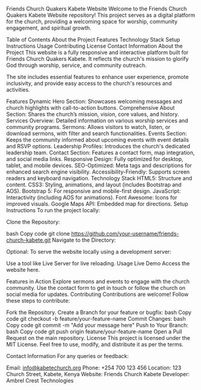 Friends Church Quakers Kabete Website
Welcome to the Friends Church Quakers Kabete Website repository! This project serves as a digital platform for the church, providing a welcoming space for worship, community engagement, and spiritual growth.

Table of Contents
About the Project
Features
Technology Stack
Setup Instructions
Usage
Contributing
License
Contact Information
About the Project
This website is a fully responsive and interactive platform built for Friends Church Quakers Kabete. It reflects the church's mission to glorify God through worship, service, and community outreach.

The site includes essential features to enhance user experience, promote inclusivity, and provide easy access to the church's resources and activities.

Features
Dynamic Hero Section: Showcases welcoming messages and church highlights with call-to-action buttons.
Comprehensive About Section: Shares the church’s mission, vision, core values, and history.
Services Overview: Detailed information on various worship services and community programs.
Sermons: Allows visitors to watch, listen, or download sermons, with filter and search functionalities.
Events Section: Keeps the community informed about upcoming events with event details and RSVP options.
Leadership Profiles: Introduces the church's dedicated leadership team.
Contact Section: Features a contact form, map integration, and social media links.
Responsive Design: Fully optimized for desktop, tablet, and mobile devices.
SEO-Optimized: Meta tags and descriptions for enhanced search engine visibility.
Accessibility-Friendly: Supports screen readers and keyboard navigation.
Technology Stack
HTML5: Structure and content.
CSS3: Styling, animations, and layout (includes Bootstrap and AOS).
Bootstrap 5: For responsive and mobile-first design.
JavaScript: Interactivity (including AOS for animations).
Font Awesome: Icons for improved visuals.
Google Maps API: Embedded map for directions.
Setup Instructions
To run the project locally:

Clone the Repository:

bash
Copy code
git clone https://github.com/your-username/friends-church-kabete.git
Navigate to the Directory:



Optional: To serve the website locally using a development server:

Use a tool like Live Server for live reloading.
Usage
Live Demo
Access the website here.

Features in Action
Explore sermons and events to engage with the church community.
Use the contact form to get in touch or follow the church on social media for updates.
Contributing
Contributions are welcome! Follow these steps to contribute:

Fork the Repository.
Create a Branch for your feature or bugfix:
bash
Copy code
git checkout -b feature/your-feature-name
Commit Changes:
bash
Copy code
git commit -m "Add your message here"
Push to Your Branch:
bash
Copy code
git push origin feature/your-feature-name
Open a Pull Request on the main repository.
License
This project is licensed under the MIT License. Feel free to use, modify, and distribute it as per the terms.

Contact Information
For any queries or feedback:

Email: info@kabetechurch.org
Phone: +254 700 123 456
Location: 123 Church Street, Kabete, Kenya
Website: Friends Church Kabete
Developer: Ambrel Crest Technologies
